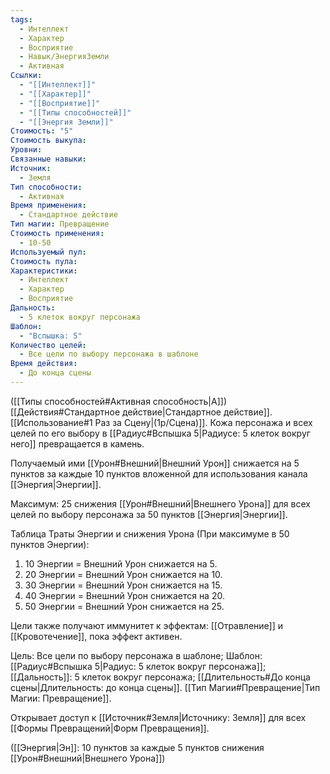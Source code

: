 ```yaml
---
tags:
  - Интеллект
  - Характер
  - Восприятие
  - Навык/ЭнергияЗемли
  - Активная
Ссылки:
  - "[[Интеллект]]"
  - "[[Характер]]"
  - "[[Восприятие]]"
  - "[[Типы способностей]]"
  - "[[Энергия Земли]]"
Стоимость: "5"
Стоимость выкупа: 
Уровни: 
Связанные навыки: 
Источник:
  - Земля
Тип способности:
  - Активная
Время применения:
  - Стандартное действие
Тип магии: Превращение
Стоимость применения:
  - 10-50
Используемый пул: 
Стоимость пула: 
Характеристики:
  - Интеллект
  - Характер
  - Восприятие
Дальность:
  - 5 клеток вокруг персонажа
Шаблон:
  - "Вспышка: 5"
Количество целей:
  - Все цели по выбору персонажа в шаблоне
Время действия:
  - До конца сцены
---
```

([[Типы способностей#Активная способность|А]]) [[Действия#Стандартное действие|Стандартное действие]]. [[Использование#1 Раз за Сцену|(1р/Сцена)]]. Кожа персонажа и всех целей по его выбору в  [[Радиус#Вспышка 5|Радиусе: 5 клеток вокруг него]] превращается в камень. 

Получаемый ими [[Урон#Внешний|Внешний Урон]] снижается на 5 пунктов за каждые 10 пунктов вложенной для использования канала [[Энергия|Энергии]]. 

Максимум: 25 снижения [[Урон#Внешний|Внешнего Урона]] для всех целей по выбору персонажа за 50 пунктов [[Энергия|Энергии]].

Таблица Траты Энергии и снижения Урона
(При максимуме в 50 пунктов Энергии):

1. 10 Энергии = Внешний Урон снижается на 5.
2. 20 Энергии = Внешний Урон снижается на 10.
3. 30 Энергии = Внешний Урон снижается на 15.
4. 40 Энергии = Внешний Урон снижается на 20.
5. 50 Энергии = Внешний Урон снижается на 25.

Цели также получают иммунитет к эффектам: [[Отравление]] и [[Кровотечение]], пока эффект активен.

Цель: Все цели по выбору персонажа в шаблоне; Шаблон: [[Радиус#Вспышка 5|Радиус: 5 клеток вокруг персонажа]]; [[Дальность]]: 5 клеток вокруг персонажа; [[Длительность#До конца сцены|Длительность: до конца сцены]]. [[Тип Магии#Превращение|Тип Магии: Превращение]].

Открывает доступ к [[Источник#Земля|Источнику: Земля]] для всех [[Формы Превращений|Форм Превращения]]. 

([[Энергия|Эн]]: 10 пунктов за каждые 5 пунктов снижения [[Урон#Внешний|Внешнего Урона]])